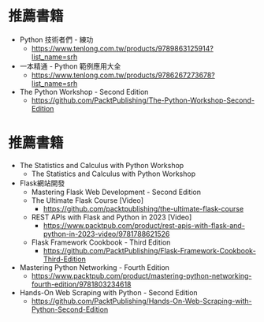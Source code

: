 # 推薦書籍 
- Python 技術者們 - 練功
  - https://www.tenlong.com.tw/products/9789863125914?list_name=srh 
- 一本精通 - Python 範例應用大全
  - https://www.tenlong.com.tw/products/9786267273678?list_name=srh 
- The Python Workshop - Second Edition
  - https://github.com/PacktPublishing/The-Python-Workshop-Second-Edition

# 推薦書籍 
- The Statistics and Calculus with Python Workshop
  - The Statistics and Calculus with Python Workshop 
- Flask網站開發
  - Mastering Flask Web Development - Second Edition
  - The Ultimate Flask Course [Video]
    - https://github.com/packtpublishing/the-ultimate-flask-course 
  - REST APIs with Flask and Python in 2023 [Video]
    - https://www.packtpub.com/product/rest-apis-with-flask-and-python-in-2023-video/9781788621526 
  - Flask Framework Cookbook - Third Edition
    - https://github.com/PacktPublishing/Flask-Framework-Cookbook-Third-Edition
- Mastering Python Networking - Fourth Edition
  - https://www.packtpub.com/product/mastering-python-networking-fourth-edition/9781803234618
- Hands-On Web Scraping with Python - Second Edition
  - https://github.com/PacktPublishing/Hands-On-Web-Scraping-with-Python-Second-Edition
